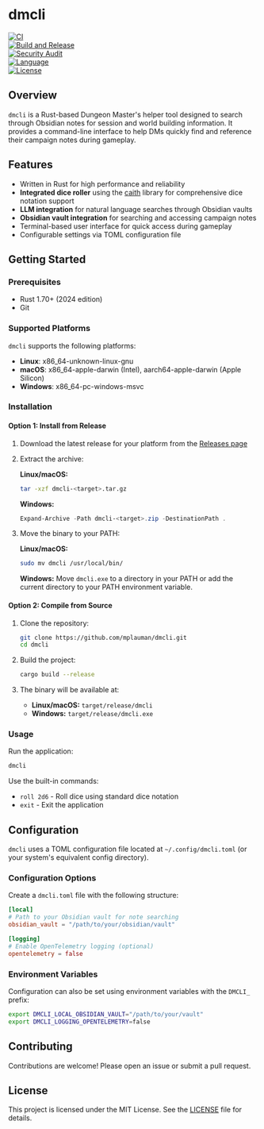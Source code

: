 # dmcli

[![CI](https://github.com/mplauman/dmcli/actions/workflows/ci.yml/badge.svg?branch=main)](https://github.com/mplauman/dmcli/actions/workflows/ci.yml)  
[![Build and Release](https://github.com/mplauman/dmcli/actions/workflows/build.yml/badge.svg?branch=main)](https://github.com/mplauman/dmcli/actions/workflows/build.yml)  
[![Security Audit](https://github.com/mplauman/dmcli/actions/workflows/security.yml/badge.svg?branch=main)](https://github.com/mplauman/dmcli/actions/workflows/security.yml)  
[![Language](https://img.shields.io/badge/language-Rust-orange)](#)  
[![License](https://img.shields.io/badge/license-MIT-blue)](#)

## Overview

`dmcli` is a Rust-based Dungeon Master's helper tool designed to search through Obsidian notes for session and world building information. It provides a command-line interface to help DMs quickly find and reference their campaign notes during gameplay.

## Features

- Written in Rust for high performance and reliability
- **Integrated dice roller** using the [caith](https://crates.io/crates/caith) library for comprehensive dice notation support
- **LLM integration** for natural language searches through Obsidian vaults
- **Obsidian vault integration** for searching and accessing campaign notes
- Terminal-based user interface for quick access during gameplay
- Configurable settings via TOML configuration file

## Getting Started

### Prerequisites

- Rust 1.70+ (2024 edition)
- Git

### Supported Platforms

`dmcli` supports the following platforms:
- **Linux**: x86_64-unknown-linux-gnu
- **macOS**: x86_64-apple-darwin (Intel), aarch64-apple-darwin (Apple Silicon)
- **Windows**: x86_64-pc-windows-msvc

### Installation

#### Option 1: Install from Release

1. Download the latest release for your platform from the [Releases page](../../releases)
2. Extract the archive:
   
   **Linux/macOS:**
   ```bash
   tar -xzf dmcli-<target>.tar.gz
   ```
   
   **Windows:**
   ```powershell
   Expand-Archive -Path dmcli-<target>.zip -DestinationPath .
   ```

3. Move the binary to your PATH:
   
   **Linux/macOS:**
   ```bash
   sudo mv dmcli /usr/local/bin/
   ```
   
   **Windows:**
   Move `dmcli.exe` to a directory in your PATH or add the current directory to your PATH environment variable.

#### Option 2: Compile from Source

1. Clone the repository:
   ```bash
   git clone https://github.com/mplauman/dmcli.git
   cd dmcli
   ```

2. Build the project:
   ```bash
   cargo build --release
   ```

3. The binary will be available at:
   - **Linux/macOS:** `target/release/dmcli`
   - **Windows:** `target/release/dmcli.exe`

### Usage

Run the application:
```bash
dmcli
```

Use the built-in commands:
- `roll 2d6` - Roll dice using standard dice notation
- `exit` - Exit the application

## Configuration

`dmcli` uses a TOML configuration file located at `~/.config/dmcli.toml` (or your system's equivalent config directory).

### Configuration Options

Create a `dmcli.toml` file with the following structure:

```toml
[local]
# Path to your Obsidian vault for note searching
obsidian_vault = "/path/to/your/obsidian/vault"

[logging]
# Enable OpenTelemetry logging (optional)
opentelemetry = false
```

### Environment Variables

Configuration can also be set using environment variables with the `DMCLI_` prefix:

```bash
export DMCLI_LOCAL_OBSIDIAN_VAULT="/path/to/your/vault"
export DMCLI_LOGGING_OPENTELEMETRY=false
```

## Contributing

Contributions are welcome! Please open an issue or submit a pull request.

## License

This project is licensed under the MIT License. See the [LICENSE](LICENSE) file for details.